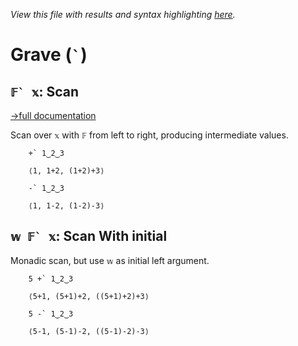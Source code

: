 *View this file with results and syntax highlighting [here](https://mlochbaum.github.io/BQN/help/scan.html).*

# Grave (`` ` ``)

## ``𝔽` 𝕩``: Scan
[→full documentation](../doc/scan.md)

Scan over `𝕩` with `𝔽` from left to right, producing intermediate values.


        +` 1‿2‿3

        ⟨1, 1+2, (1+2)+3⟩

        -` 1‿2‿3

        ⟨1, 1-2, (1-2)-3⟩


## ``𝕨 𝔽` 𝕩``: Scan With initial

Monadic scan, but use `𝕨` as initial left argument.

        5 +` 1‿2‿3

        ⟨5+1, (5+1)+2, ((5+1)+2)+3⟩

        5 -` 1‿2‿3

        ⟨5-1, (5-1)-2, ((5-1)-2)-3⟩
